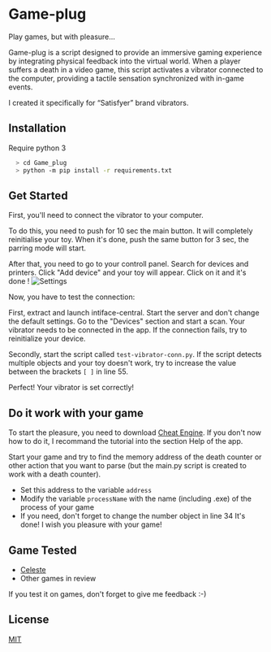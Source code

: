 
# Game-plug

Play games, but with pleasure...

Game-plug is a script designed to provide an immersive gaming experience by integrating physical feedback into the virtual world. When a player suffers a death in a video game, this script activates a vibrator connected to the computer, providing a tactile sensation synchronized with in-game events. 

I created it specifically for “Satisfyer” brand vibrators.
## Installation

Require python 3

```bash
  > cd Game_plug
  > python -m pip install -r requirements.txt
```

## Get Started


First, you'll need to connect the vibrator to your computer. 

To do this, you need to push for 10 sec the main button. It will completely reinitialise your toy.
When it's done, push the same button for 3 sec, the parring mode will start.

After that, you need to go to your controll panel. Search for devices and printers.
Click "Add device" and your toy will appear. Click on it and it's done !
![Settings](https://cdn.discordapp.com/attachments/1163943259660365937/1234230957930840204/image.png?ex=662ffaa7&is=662ea927&hm=3a33f6f02c6eebc28c12adc49dcb03f9b938d10f8f1c815737960b0cfbb983a0&) 

Now, you have to test the connection:


First, extract and launch intiface-central. Start the server and don't change the default settings.
Go to the "Devices" section and start a scan. Your vibrator needs to be connected in the app. If the connection fails, try to reinitialize your device.


Secondly, start the script called `test-vibrator-conn.py`. If the script detects multiple objects and your toy doesn't work, try to increase the value between the brackets `[ ]` in line 55.

Perfect! Your vibrator is set correctly!  
## Do it work with your game

To start the pleasure, you need to download [Cheat Engine](https://www.cheatengine.org/). If you don't now how to do it, I recommand the tutorial into the section Help of the app.

Start your game and try to find the memory address of the death counter or other action that you want to parse (but the main.py script is created to work with a death counter).

- Set this address to the variable `address`
- Modify the variable `processName` with the name (including .exe) of the process of your game
- If you need, don't forget to change the number object in line 34
It's done! I wish you pleasure with your game!

## Game Tested 

- [Celeste](https://store.steampowered.com/app/504230/Celeste/)
- Other games in review

If you test it on games, don't forget to give me feedback :-)
## License

[MIT](https://choosealicense.com/licenses/mit/)

